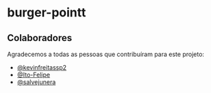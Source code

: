 # burger-pointt


## Colaboradores

Agradecemos a todas as pessoas que contribuíram para este projeto:

- [@kevinfreitassp2](https://github.com/kevinfreitassp2)
- [@Ito-Felipe](https://github.com/Ito-Felipe)
- [@salvejunera](https://github.com/salvejunera)
